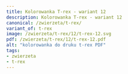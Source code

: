 ```yaml
---
title: Kolorowanka T-rex - wariant 12
description: Kolorowanka T-rex - wariant 12
canonical: /zwierzeta/t-rex/
variant_of: t-rex
image: /zwierzeta/t-rex/12/t-rex-12.svg
pdf: /zwierzeta/t-rex/12/t-rex-12.pdf
alt: "kolorowanka do druku t-rex PDF"
tags:
- zwierzeta
- t-rex
---
```

